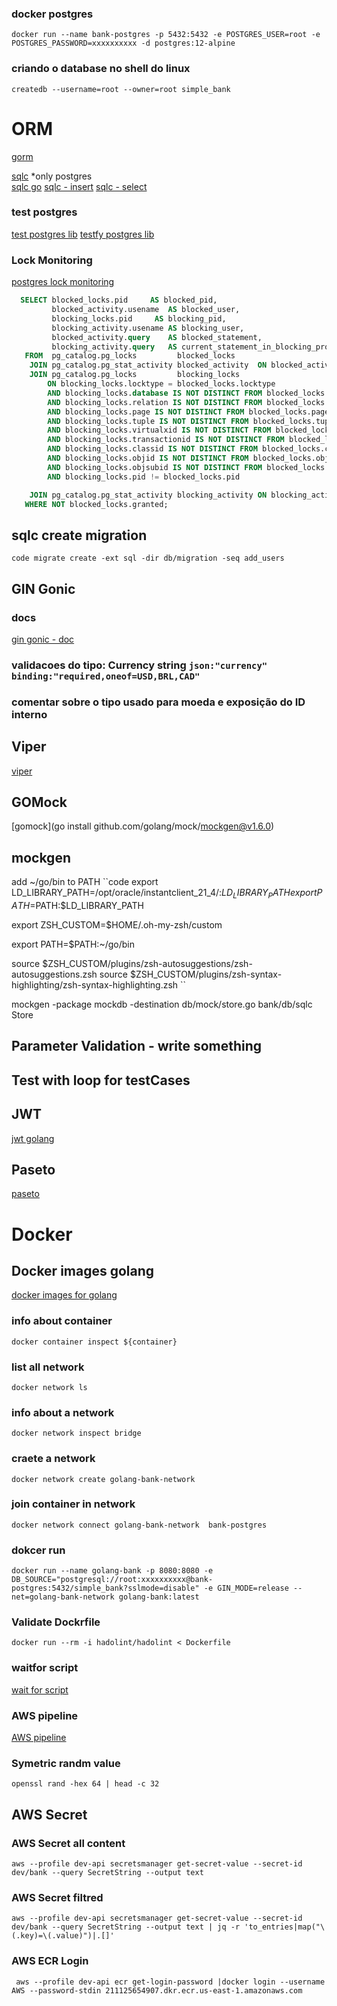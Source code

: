 ### docker postgres
```shell
docker run --name bank-postgres -p 5432:5432 -e POSTGRES_USER=root -e POSTGRES_PASSWORD=xxxxxxxxxx -d postgres:12-alpine
```

### criando o database no shell do linux
```shell
createdb --username=root --owner=root simple_bank
```

# ORM
[gorm](https://gorm.io/docs/query.html)

[sqlc](https://sqlc.dev/) *only postgres <br/>
[sqlc go](https://github.com/sqlc-dev/sqlc-gen-go)
[sqlc - insert](https://docs.sqlc.dev/en/latest/howto/insert.html)
[sqlc - select](https://docs.sqlc.dev/en/latest/howto/select.html)

### test postgres
[test postgres lib](https://github.com/lib/pq)
[testfy postgres lib](https://github.com/stretchr/testify)

### Lock Monitoring
[postgres lock monitoring](https://wiki.postgresql.org/wiki/Lock_Monitoring)
```sql
  SELECT blocked_locks.pid     AS blocked_pid,
         blocked_activity.usename  AS blocked_user,
         blocking_locks.pid     AS blocking_pid,
         blocking_activity.usename AS blocking_user,
         blocked_activity.query    AS blocked_statement,
         blocking_activity.query   AS current_statement_in_blocking_process
   FROM  pg_catalog.pg_locks         blocked_locks
    JOIN pg_catalog.pg_stat_activity blocked_activity  ON blocked_activity.pid = blocked_locks.pid
    JOIN pg_catalog.pg_locks         blocking_locks 
        ON blocking_locks.locktype = blocked_locks.locktype
        AND blocking_locks.database IS NOT DISTINCT FROM blocked_locks.database
        AND blocking_locks.relation IS NOT DISTINCT FROM blocked_locks.relation
        AND blocking_locks.page IS NOT DISTINCT FROM blocked_locks.page
        AND blocking_locks.tuple IS NOT DISTINCT FROM blocked_locks.tuple
        AND blocking_locks.virtualxid IS NOT DISTINCT FROM blocked_locks.virtualxid
        AND blocking_locks.transactionid IS NOT DISTINCT FROM blocked_locks.transactionid
        AND blocking_locks.classid IS NOT DISTINCT FROM blocked_locks.classid
        AND blocking_locks.objid IS NOT DISTINCT FROM blocked_locks.objid
        AND blocking_locks.objsubid IS NOT DISTINCT FROM blocked_locks.objsubid
        AND blocking_locks.pid != blocked_locks.pid

    JOIN pg_catalog.pg_stat_activity blocking_activity ON blocking_activity.pid = blocking_locks.pid
   WHERE NOT blocked_locks.granted;
```

## sqlc create migration
``code
migrate create -ext sql -dir db/migration -seq add_users
``


## GIN Gonic
### docs
[gin gonic - doc](https://github.com/gin-gonic/gin/blob/master/docs/doc.md)
### validacoes do tipo: Currency string `json:"currency" binding:"required,oneof=USD,BRL,CAD"`

### comentar sobre o tipo usado para moeda e exposição do ID interno

## Viper
[viper](https://github.com/spf13/viper)

## GOMock
[gomock](go install github.com/golang/mock/mockgen@v1.6.0)

## mockgen
add ~/go/bin to PATH
``code
export LD_LIBRARY_PATH=/opt/oracle/instantclient_21_4/:$LD_LIBRARY_PATH
export PATH=$PATH:$LD_LIBRARY_PATH

export ZSH_CUSTOM=$HOME/.oh-my-zsh/custom

export PATH=$PATH:~/go/bin

source $ZSH_CUSTOM/plugins/zsh-autosuggestions/zsh-autosuggestions.zsh
source $ZSH_CUSTOM/plugins/zsh-syntax-highlighting/zsh-syntax-highlighting.zsh
``

mockgen -package mockdb -destination db/mock/store.go bank/db/sqlc Store


## Parameter Validation - write something

## Test with loop for testCases

## JWT
[jwt golang](https://github.com/dgrijalva/jwt-go)

## Paseto
[paseto](https://github.com/o1egl/paseto)

# Docker
## Docker images golang
[docker images for golang](https://hub.docker.com/_/golang)

### info about container
```shell
docker container inspect ${container}
```


### list all network
```shell
docker network ls
```


### info about a network
```shell
docker network inspect bridge
```

### craete a network
```shell
docker network create golang-bank-network
```

### join container in network
```shell
docker network connect golang-bank-network  bank-postgres
```

### dokcer run
```shell
docker run --name golang-bank -p 8080:8080 -e DB_SOURCE="postgresql://root:xxxxxxxxxx@bank-postgres:5432/simple_bank?sslmode=disable" -e GIN_MODE=release --net=golang-bank-network golang-bank:latest
```

### Validate Dockrfile
```shell
docker run --rm -i hadolint/hadolint < Dockerfile
```


### waitfor script
[wait for script](https://github.com/eficode/wait-for/releases/download/v2.2.4/wait-for)

### AWS pipeline
[AWS pipeline](https://github.com/marketplace/actions/amazon-ecr-login-action-for-github-actions)

### Symetric randm value
````shell
openssl rand -hex 64 | head -c 32
````

## AWS Secret

### AWS Secret all content
```shel
aws --profile dev-api secretsmanager get-secret-value --secret-id dev/bank --query SecretString --output text
```

### AWS Secret filtred
````shell
aws --profile dev-api secretsmanager get-secret-value --secret-id dev/bank --query SecretString --output text | jq -r 'to_entries|map("\(.key)=\(.value)")|.[]'
````

### AWS ECR Login     
```shell
 aws --profile dev-api ecr get-login-password |docker login --username AWS --password-stdin 211125654907.dkr.ecr.us-east-1.amazonaws.com
```
